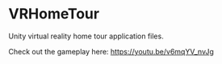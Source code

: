 # VRHomeTour
Unity virtual reality home tour application files. 

Check out the gameplay here: https://youtu.be/v6mqYV_nvJg
